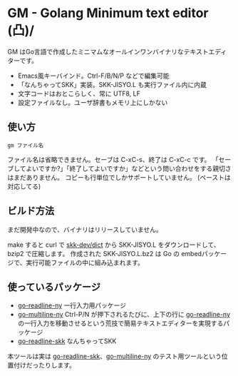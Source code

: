 GM - Golang Minimum text editor (凸)/
===============

GM はGo言語で作成したミニマムなオールインワンバイナリなテキストエディターです。

- Emacs風キーバインド。Ctrl-F/B/N/P などで編集可能
- 「なんちゃってSKK」実装。SKK-JISYO.L も実行ファイル内に内蔵
- 文字コードはおとこらしく、常に UTF8, LF
- 設定ファイルなし。ユーザ辞書もメモリ上にしかない

使い方
------

```
gm ファイル名
```

ファイル名は省略できません。セーブは C-xC-s、終了は C-xC-c です。
「セーブしてよいですか?」「終了してよいですか」などという問い合わせをする親切さはまだありません。
コピーも行単位でしかサポートしていません。
(ペーストは対応してる)

ビルド方法
----------

まだ開発中なので、バイナリはリリースしていません。

make すると curl で [skk-dev/dict] から SKK-JISYO.L をダウンロードして、bzip2 で圧縮します。
作成された SKK-JISYO.L.bz2 は Go の embedパッケージで、実行可能ファイルの中に組み込まれます。

[skk-dev/dict]: https://github.com/skk-dev/dict

使っているパッケージ
--------------------

- [go-readline-ny] 一行入力用パッケージ
- [go-multiline-ny] Ctrl-P/N が押下されるたびに、上下の行に [go-readline-ny] の一行入力を移動させるという荒技で簡易テキストエディターを実現するパッケージ
- [go-readline-skk] なんちゃってSKK

本ツールは実は [go-readline-skk]、[go-multiline-ny] のテスト用ツールという位置付けだったりします。

[go-readline-ny]: https://github.com/nyaosorg/go-readline-ny
[go-readline-skk]: https://github.com/hymkor/go-readline-skk
[go-multiline-ny]: https://github.com/hymkor/go-multiline-ny
